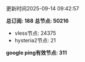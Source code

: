 更新时间2025-09-14 09:42:57

**总订阅: 188**
**总节点: 50216**
- vless节点: 24375
- hysteria2节点: 21

**google ping有效节点: 311**
